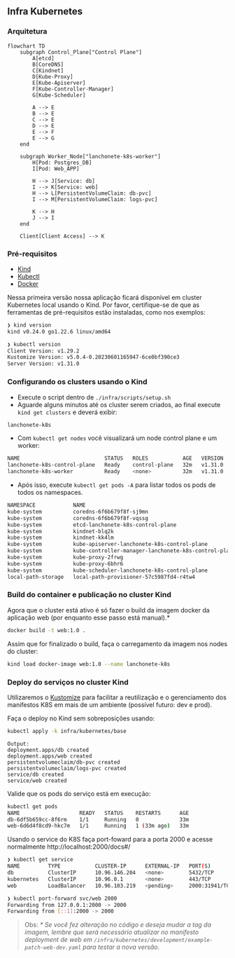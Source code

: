 ## Infra Kubernetes

### Arquitetura

```mermaid
flowchart TD
    subgraph Control_Plane["Control Plane"]
        A[etcd]
        B[CoreDNS]
        C[Kindnet]
        D[Kube-Proxy]
        E[Kube-Apiserver]
        F[Kube-Controller-Manager]
        G[Kube-Scheduler]
        
        A --> E
        B --> E
        C --> E
        D --> E
        E --> F
        E --> G
    end

    subgraph Worker_Node["lanchonete-k8s-worker"]
        H[Pod: Postgres_DB]
        I[Pod: Web_APP]
        
        H --> J[Service: db]
        I --> K[Service: web]
        H --> L[PersistentVolumeClaim: db-pvc]
        I --> M[PersistentVolumeClaim: logs-pvc]
        
        K --> H
        J --> I
    end

    Client[Client Access] --> K
```

### Pré-requisitos
- [Kind](https://kind.sigs.k8s.io/docs/user/quick-start/#installation)
- [Kubectl](https://kind.sigs.k8s.io/docs/user/quick-start/#installation)
- [Docker](https://docs.docker.com/engine/install/)


Nessa primeira versão nossa aplicação ficará disponível em cluster Kubernetes local usando o Kind. Por favor, certifique-se de que as ferramentas de pré-requisitos estão instaladas, como nos exemplos:

```bash
❯ kind version
kind v0.24.0 go1.22.6 linux/amd64
```

```bash
❯ kubectl version
Client Version: v1.29.2
Kustomize Version: v5.0.4-0.20230601165947-6ce0bf390ce3
Server Version: v1.31.0
```

### Configurando os clusters usando o Kind

- Execute o script dentro de `./infra/scripts/setup.sh`
- Aguarde alguns minutos até os cluster serem criados, ao final execute `kind get clusters` e deverá exibir:

``` bash
lanchonete-k8s
```
- Com `kubectl get nodes` você visualizará um node control plane e um worker:

```bash
NAME                           STATUS   ROLES           AGE   VERSION
lanchonete-k8s-control-plane   Ready    control-plane   32m   v1.31.0
lanchonete-k8s-worker          Ready    <none>          32m   v1.31.0
```
- Após isso, execute `kubectl get pods -A` para listar todos os pods de todos os namespaces.

```bash
NAMESPACE            NAME                                                   READY   STATUS    RESTARTS   AGE
kube-system          coredns-6f6b679f8f-sj9mn                               1/1     Running   0          83s
kube-system          coredns-6f6b679f8f-vqssg                               1/1     Running   0          83s
kube-system          etcd-lanchonete-k8s-control-plane                      1/1     Running   0          88s
kube-system          kindnet-blq2k                                          1/1     Running   0          84s
kube-system          kindnet-kk4lm                                          1/1     Running   0          80s
kube-system          kube-apiserver-lanchonete-k8s-control-plane            1/1     Running   0          88s
kube-system          kube-controller-manager-lanchonete-k8s-control-plane   1/1     Running   0          88s
kube-system          kube-proxy-2frwg                                       1/1     Running   0          80s
kube-system          kube-proxy-6bhr6                                       1/1     Running   0          84s
kube-system          kube-scheduler-lanchonete-k8s-control-plane            1/1     Running   0          88s
local-path-storage   local-path-provisioner-57c5987fd4-r4tw4                1/1     Running   0          83s
```


### Build do container e publicação no cluster Kind

Agora que o cluster está ativo é só fazer o build da imagem docker da aplicação web (por enquanto esse passo está manual).*

```bash
docker build -t web:1.0 .
```

Assim que for finalizado o build, faça o carregamento da imagem nos nodes do cluster:

```bash
kind load docker-image web:1.0 --name lanchonete-k8s
```

### Deploy do serviços no cluster Kind

Utilizaremos o [Kustomize](https://kustomize.io/) para facilitar a reutilização e o gerenciamento dos manifestos K8S em mais de um ambiente (possível futuro: dev e prod). 


Faça o deploy no Kind sem sobreposições usando:

```bash
kubectl apply -k infra/kubernetes/base
```

```
Output:
deployment.apps/db created
deployment.apps/web created
persistentvolumeclaim/db-pvc created
persistentvolumeclaim/logs-pvc created
service/db created
service/web created
```

Valide que os pods do serviço está em execução:

```bash
kubectl get pods
NAME                   READY   STATUS    RESTARTS      AGE
db-6df5b659cc-8f6rm    1/1     Running   0             33m
web-6d6d4f8cd9-hkc7m   1/1     Running   1 (33m ago)   33m
```

Usando o service do K8S faça port-foward para a porta 2000 e acesse normalmente http://localhost:2000/docs#/

```bash
❯ kubectl get service
NAME         TYPE           CLUSTER-IP      EXTERNAL-IP   PORT(S)          AGE
db           ClusterIP      10.96.146.204   <none>        5432/TCP         30s
kubernetes   ClusterIP      10.96.0.1       <none>        443/TCP          17m
web          LoadBalancer   10.96.103.219   <pending>     2000:31941/TCP   30s
```


```bash
❯ kubectl port-forward svc/web 2000
Forwarding from 127.0.0.1:2000 -> 2000
Forwarding from [::1]:2000 -> 2000
```

> Obs: _* Se você fez alteração no código e deseja mudar a tag da imagem, lembre que será necessário atualizar no manifesto deployment de web em `/infra/kubernetes/development/example-patch-web-dev.yaml` para testar a nova versão._